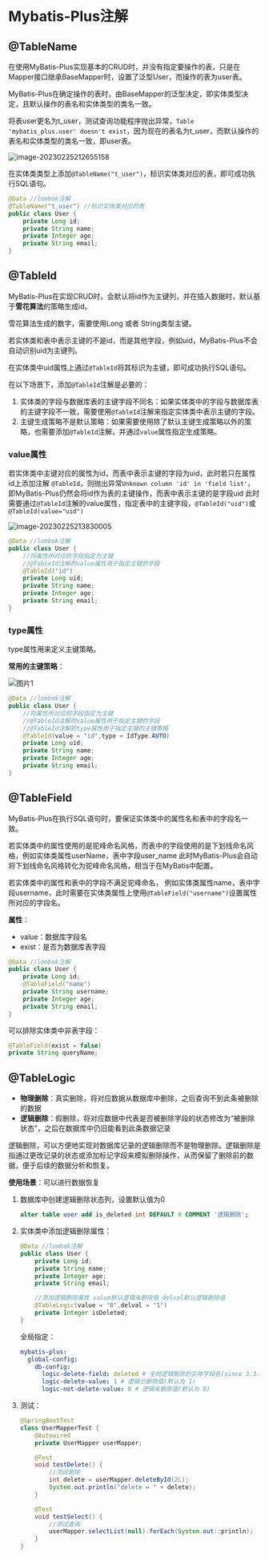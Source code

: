 # Mybatis-Plus注解

## @TableName

在使用MyBatis-Plus实现基本的CRUD时，并没有指定要操作的表，只是在 Mapper接口继承BaseMapper时，设置了泛型User，而操作的表为user表。

MyBatis-Plus在确定操作的表时，由BaseMapper的泛型决定，即实体类型决定，且默认操作的表名和实体类型的类名一致。

将表user更名为t_user，测试查询功能程序抛出异常，`Table 'mybatis_plus.user' doesn't exist`，因为现在的表名为t_user，而默认操作的表名和实体类型的类名一致，即user表。

![image-20230225212655158](https://cdn.jsdelivr.net/gh/letengzz/Two-C@main/img/Java/202302261313778.png)

在实体类类型上添加`@TableName("t_user")`，标识实体类对应的表，即可成功执行SQL语句。

```java
@Data //lombok注解
@TableName("t_user") //标识实体类对应的表
public class User {
    private Long id;
    private String name;
    private Integer age;
    private String email;
}
```

## @TableId

MyBatis-Plus在实现CRUD时，会默认将id作为主键列，并在插入数据时，默认基于**雪花算法**的策略生成id。

雪花算法生成的数字，需要使用Long 或者 String类型主键。

若实体类和表中表示主键的不是id，而是其他字段，例如uid，MyBatis-Plus不会自动识别uid为主键列。

在实体类中uid属性上通过`@TableId`将其标识为主键，即可成功执行SQL语句。

在以下场景下，添加`@TableId`注解是必要的：

1.  实体类的字段与数据库表的主键字段不同名：如果实体类中的字段与数据库表的主键字段不一致，需要使用`@TableId`注解来指定实体类中表示主键的字段。
2.  主键生成策略不是默认策略：如果需要使用除了默认主键生成策略以外的策略，也需要添加`@TableId`注解，并通过`value`属性指定生成策略。

### value属性

若实体类中主键对应的属性为id，而表中表示主键的字段为uid，此时若只在属性id上添加注解 `@TableId`，则抛出异常`Unknown column 'id' in 'field list'`，即MyBatis-Plus仍然会将id作为表的主键操作，而表中表示主键的是字段uid 此时需要通过`@TableId`注解的value属性，指定表中的主键字段，`@TableId("uid")`或 `@TableId(value="uid")`

![image-20230225213830005](https://cdn.jsdelivr.net/gh/letengzz/Two-C@main/img/Java/202302261314212.png)

```java
@Data //lombok注解
public class User {
    //将属性所对应的字段指定为主键
    //@TableId注解的value属性用于指定主键的字段
    @TableId("id")
    private Long uid;
    private String name;
    private Integer age;
    private String email;
}
```

### type属性

type属性用来定义主键策略。

**常用的主键策略**：

![图片1](https://cdn.jsdelivr.net/gh/letengzz/Two-C@main/img/Java/202302261314819.png)

```java
@Data //lombok注解
public class User {
    //将属性所对应的字段指定为主键
    //@TableId注解的value属性用于指定主键的字段
    //@TableId注解的type属性用于指定主键的主键策略
    @TableId(value = "id",type = IdType.AUTO)
    private Long uid;
    private String name;
    private Integer age;
    private String email;
}
```

## @TableField

MyBatis-Plus在执行SQL语句时，要保证实体类中的属性名和表中的字段名一致。

若实体类中的属性使用的是驼峰命名风格，而表中的字段使用的是下划线命名风格，例如实体类属性userName，表中字段user_name 此时MyBatis-Plus会自动将下划线命名风格转化为驼峰命名风格，相当于在MyBatis中配置。

若实体类中的属性和表中的字段不满足驼峰命名， 例如实体类属性name，表中字段username，此时需要在实体类属性上使用`@TableField("username")`设置属性所对应的字段名。

**属性**：

- value：数据库字段名
- exist：是否为数据库表字段

```java
@Data //lombok注解
public class User {
    private Long id;
    @TableField("name")
    private String username;
    private Integer age;
    private String email;
}
```

可以排除实体类中非表字段：

```java
@TableField(exist = false)
private String queryName;
```

## @TableLogic

- **物理删除**：真实删除，将对应数据从数据库中删除，之后查询不到此条被删除的数据
- **逻辑删除**：假删除，将对应数据中代表是否被删除字段的状态修改为“被删除状态”，之后在数据库中仍旧能看到此条数据记录 

逻辑删除，可以方便地实现对数据库记录的逻辑删除而不是物理删除。逻辑删除是指通过更改记录的状态或添加标记字段来模拟删除操作，从而保留了删除前的数据，便于后续的数据分析和恢复。

**使用场景**：可以进行数据恢复

1. 数据库中创建逻辑删除状态列，设置默认值为0

   ```sql
   alter table user add is_deleted int DEFAULT 0 COMMENT '逻辑删除';
   ```

2. 实体类中添加逻辑删除属性：

   ```java
   @Data //lombok注解
   public class User {
       private Long id;
       private String name;
       private Integer age;
       private String email;
   
       //添加逻辑删除属性 value默认逻辑未删除值 delval默认逻辑删除值
       @TableLogic(value = "0",delval = "1")
       private Integer isDeleted;
   }
   ```

   全局指定：

   ```yaml
   mybatis-plus:
     global-config:
       db-config:
         logic-delete-field: deleted # 全局逻辑删除的实体字段名(since 3.3.0,配置后可以忽略不配置步骤2)
         logic-delete-value: 1 # 逻辑已删除值(默认为 1)
         logic-not-delete-value: 0 # 逻辑未删除值(默认为 0)
   ```

3. 测试：

   ```java
   @SpringBootTest
   class UserMapperTest {
       @Autowired
       private UserMapper userMapper;
   
       @Test
       void testDelete() {
           //测试删除
           int delete = userMapper.deleteById(2L);
           System.out.println("delete = " + delete);
       }
   
       @Test
       void testSelect() {
           //测试查询
           userMapper.selectList(null).forEach(System.out::println);
       }
   }
   ```

   